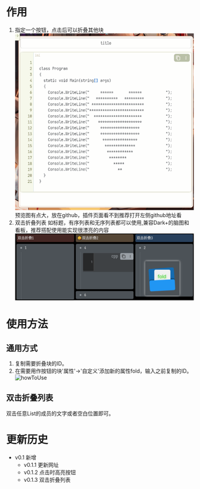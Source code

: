 # 作用 
1. 指定一个按钮，点击后可以折叠其他块
![useage](https://github.com/AirParty/siyuan-plugin-fold-button/blob/main/useage.gif)
预览图有点大，放在github，插件页面看不到推荐打开左侧github地址看
2. 双击折叠列表
如标题，有序列表和无序列表都可以使用,兼容Dark+的脑图和看板，推荐搭配使用能实现很漂亮的内容
![listuseage](https://github.com/AirParty/siyuan-plugin-fold-button/blob/main/preview_list.png)
# 使用方法
## 通用方式
1. 复制需要折叠块的ID。
2. 在需要用作按钮的块'属性'->'自定义'添加新的属性fold，输入之前复制的ID。
![howToUse](https://github.com/AirParty/siyuan-plugin-fold-button/blob/main/howToUse.gif)
## 双击折叠列表
双击任意List的成员的文字或者空白位置即可。
# 更新历史
- v0.1 
    新增
    - v0.1.1 
        更新网址
    - v0.1.2 
        点击时高亮按钮
    - v0.1.3 
        双击折叠列表